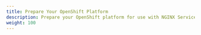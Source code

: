 ```yaml
---
title: Prepare Your OpenShift Platform
description: Prepare your OpenShift platform for use with NGINX Service Mesh.
weight: 100
---
```


